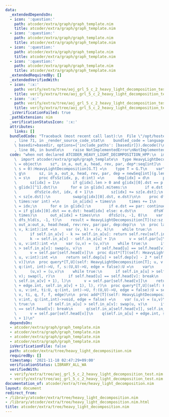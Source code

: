 ```yaml
---
data:
  _extendedDependsOn:
  - icon: ':question:'
    path: atcoder/extra/graph/graph_template.nim
    title: atcoder/extra/graph/graph_template.nim
  - icon: ':question:'
    path: atcoder/extra/graph/graph_template.nim
    title: atcoder/extra/graph/graph_template.nim
  - icon: ':question:'
    path: atcoder/extra/graph/graph_template.nim
    title: atcoder/extra/graph/graph_template.nim
  - icon: ':question:'
    path: atcoder/extra/graph/graph_template.nim
    title: atcoder/extra/graph/graph_template.nim
  _extendedRequiredBy: []
  _extendedVerifiedWith:
  - icon: ':x:'
    path: verify/extra/tree/aoj_grl_5_c_2_heavy_light_decomposition_test.nim
    title: verify/extra/tree/aoj_grl_5_c_2_heavy_light_decomposition_test.nim
  - icon: ':x:'
    path: verify/extra/tree/aoj_grl_5_c_2_heavy_light_decomposition_test.nim
    title: verify/extra/tree/aoj_grl_5_c_2_heavy_light_decomposition_test.nim
  _isVerificationFailed: true
  _pathExtension: nim
  _verificationStatusIcon: ':x:'
  attributes:
    links: []
  bundledCode: "Traceback (most recent call last):\n  File \"/opt/hostedtoolcache/Python/3.10.0/x64/lib/python3.10/site-packages/onlinejudge_verify/documentation/build.py\"\
    , line 71, in _render_source_code_stat\n    bundled_code = language.bundle(stat.path,\
    \ basedir=basedir, options={'include_paths': [basedir]}).decode()\n  File \"/opt/hostedtoolcache/Python/3.10.0/x64/lib/python3.10/site-packages/onlinejudge_verify/languages/nim.py\"\
    , line 86, in bundle\n    raise NotImplementedError\nNotImplementedError\n"
  code: "when not declared ATCODER_HEAVY_LIGHT_DECOMPOSITION_HPP:\n  import std/sugar\n\
    \  import atcoder/extra/graph/graph_template\n  type HeavyLightDecomposition[T]\
    \ = object\n    sz*, in_a, out_a, head, rev, par, dep*:seq[int]\n  proc initHeavyLightDecomposition*[G:Graph](g:G,\
    \ s = 0):HeavyLightDecomposition[G.T] =\n    type T = G.T\n    var\n      g =\
    \ g\n      sz, in_a, out_a, head, rev, par, dep = newSeq[int](g.len)\n    head[s]\
    \ = s\n    proc dfsSz(idx, p, d:int) =\n      dep[idx] = d\n      par[idx] = p\n\
    \      sz[idx] = 1\n      if g[idx].len > 0 and g[idx][0].dst == p: swap(g[idx][0].dst,\
    \ g[idx][^1].dst)\n      for e in g[idx].mitems:\n        if e.dst == p: continue\n\
    \        dfsSz(e.dst, idx, d + 1)\n        sz[idx] += sz[e.dst];\n        if sz[g[idx][0].dst]\
    \ < sz[e.dst]:\n          swap(g[idx][0].dst, e.dst)\n\n    proc dfsHld(idx, par:int,\
    \ times:var int) =\n      in_a[idx] = times\n      times += 1\n      rev[in_a[idx]]\
    \ = idx;\n      for e in g[idx]:\n        if e.dst == par: continue\n        head[e.dst]\
    \ = if g[idx][0].dst == e.dst: head[idx] else: e.dst\n        dfsHld(e.dst, idx,\
    \ times)\n      out_a[idx] = times\n\n    dfsSz(s, -1, 0)\n    var t = 0\n   \
    \ dfs_hld(s, -1, t)\n    result = HeavyLightDecomposition[T](sz:sz, in_a:in_a,\
    \ out_a:out_a, head:head, rev:rev, par:par, dep:dep)\n  \n  proc la*[T](self:HeavyLightDecomposition[T];\
    \ v, k:int):int =\n    var (v, k) = (v, k)\n    while true:\n      let u = self.head[v]\n\
    \      if self.in_a[v] - k >= self.in_a[u]: return self.rev[self.in_a[v] - k]\n\
    \      k -= self.in_a[v] - self.in_a[u] + 1\n      v = self.par[u]\n\n  proc lca*[T](self:HeavyLightDecomposition[T];\
    \ u, v:int):int =\n    var (u,v) = (u,v)\n    while true:\n      if self.in_a[u]\
    \ > self.in_a[v]: swap(u, v)\n      if self.head[u] == self.head[v]: return u\n\
    \      v = self.par[self.head[v]]\n  proc dist*[T](self: HeavyLightDecomposition[T],\
    \ u, v:int):int =\n    return self.dep[u] + self.dep[v] - 2 * self.dep[self.lca(u,\
    \ v)]\n\n  proc query*[T,U](self: HeavyLightDecomposition[T]; u, v:int, ti:U,\
    \ q:(int, int)->U, f, s:(U,U)->U, edge = false):U =\n    var\n      (l,r) = (ti,ti)\n\
    \      (u,v) = (u,v)\n    while true:\n      if self.in_a[u] > self.in_a[v]: swap(u,\
    \ v); swap(l, r)\n      if self.head[u] == self.head[v]: break\n      l = f(q(self.in_a[self.head[v]],\
    \ self.in_a[v] + 1), l)\n      v = self.par[self.head[v]]\n    return s(f(q(self.in_a[u]\
    \ + edge.int, self.in_a[v] + 1), l), r)\n  proc query*[T,U](self: HeavyLightDecomposition[T];\
    \ u, v:int, ti:U, q:(int, int)->U, f:(U,U)->U, edge = false):U = self.query(u,\
    \ v, ti, q, f, f, edge)\n\n  proc add*[T](self: HeavyLightDecomposition[T]; u,\
    \ v:int, q:(int,int)->void, edge = false) =\n    var (u,v) = (u,v)\n    while\
    \ true:\n      if self.in_a[u] > self.in_a[v]: swap(u, v)\n      if self.head[u]\
    \ == self.head[v]: break\n      q(self.in_a[self.head[v]], self.in_a[v] + 1)\n\
    \      v = self.par[self.head[v]]\n    q(self.in_a[u] + edge.int, self.in_a[v]\
    \ + 1)\n"
  dependsOn:
  - atcoder/extra/graph/graph_template.nim
  - atcoder/extra/graph/graph_template.nim
  - atcoder/extra/graph/graph_template.nim
  - atcoder/extra/graph/graph_template.nim
  isVerificationFile: false
  path: atcoder/extra/tree/heavy_light_decomposition.nim
  requiredBy: []
  timestamp: '2021-11-18 02:47:29+09:00'
  verificationStatus: LIBRARY_ALL_WA
  verifiedWith:
  - verify/extra/tree/aoj_grl_5_c_2_heavy_light_decomposition_test.nim
  - verify/extra/tree/aoj_grl_5_c_2_heavy_light_decomposition_test.nim
documentation_of: atcoder/extra/tree/heavy_light_decomposition.nim
layout: document
redirect_from:
- /library/atcoder/extra/tree/heavy_light_decomposition.nim
- /library/atcoder/extra/tree/heavy_light_decomposition.nim.html
title: atcoder/extra/tree/heavy_light_decomposition.nim
---
```


